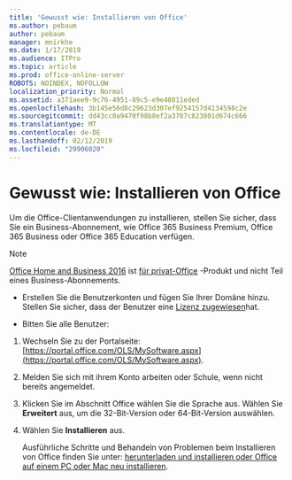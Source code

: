 ```yaml
---
title: 'Gewusst wie: Installieren von Office'
ms.author: pebaum
author: pebaum
manager: mnirkhe
ms.date: 1/17/2019
ms.audience: ITPro
ms.topic: article
ms.prod: office-online-server
ROBOTS: NOINDEX, NOFOLLOW
localization_priority: Normal
ms.assetid: a371aee9-9c76-4951-89c5-e9e48811eded
ms.openlocfilehash: 3b145e56d8c29623d307ef9254157d4134598c2e
ms.sourcegitcommit: dd43cc0a9470f98b8ef2a3787c823801d674c666
ms.translationtype: MT
ms.contentlocale: de-DE
ms.lasthandoff: 02/12/2019
ms.locfileid: "29906020"
---
```

# <a name="how-to-install-office"></a>Gewusst wie: Installieren von Office


Um die Office-Clientanwendungen zu installieren, stellen Sie sicher, dass Sie ein Business-Abonnement, wie Office 365 Business Premium, Office 365 Business oder Office 365 Education verfügen.
  
> [!NOTE]
> [Office Home and Business 2016](https://products.office.com/home-and-business) ist [für privat-Office](https://support.office.com/article/28cbc8cf-1332-4f04-9123-9b660abb629e?wt.mc_id=Alchemy_ClientDIA) -Produkt und nicht Teil eines Business-Abonnements. 
  
- Erstellen Sie die Benutzerkonten und fügen Sie Ihrer Domäne hinzu. Stellen Sie sicher, dass der Benutzer eine [Lizenz zugewiesen](https://support.office.com/article/997596b5-4173-4627-b915-36abac6786dc?wt.mc_id=Alchemy_ClientDIA)hat.
    
- Bitten Sie alle Benutzer:
    
1. Wechseln Sie zu der Portalseite: [https://portal.office.com/OLS/MySoftware.aspx](https://portal.office.com/OLS/MySoftware.aspx).
    
2. Melden Sie sich mit ihrem Konto arbeiten oder Schule, wenn nicht bereits angemeldet.
    
3. Klicken Sie im Abschnitt Office wählen Sie die Sprache aus. Wählen Sie **Erweitert** aus, um die 32-Bit-Version oder 64-Bit-Version auswählen. 
    
4. Wählen Sie **Installieren** aus.
    
    Ausführliche Schritte und Behandeln von Problemen beim Installieren von Office finden Sie unter: [herunterladen und installieren oder Office auf einem PC oder Mac neu installieren](https://support.office.com/article/4414eaaf-0478-48be-9c42-23adc4716658?wt.mc_id=Alchemy_ClientDIA).
    


